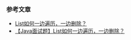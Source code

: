 ### 参考文章
- [List如何一边遍历，一边删除？](https://juejin.im/post/6881620978481397774)
- [【Java面试题】List如何一边遍历，一边删除？](https://juejin.im/post/6844904097737342990)
